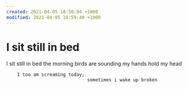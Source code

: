 ```yaml
---
created: 2021-04-05 18:50:04 +1000
modified: 2021-04-05 18:59:40 +1000
---
```


# I sit still in bed

I sit still in bed
the morning birds are sounding
my hands hold my head

        I too am screaming today;
                                  sometimes i wake up broken
